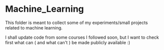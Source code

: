 # Machine_Learning

This folder is meant to collect some of my experiments/small projects related
to machine learning.

I shall update code from some courses I followed soon, but I want to check
first what can ( and what can't ) be made publicly available :)
